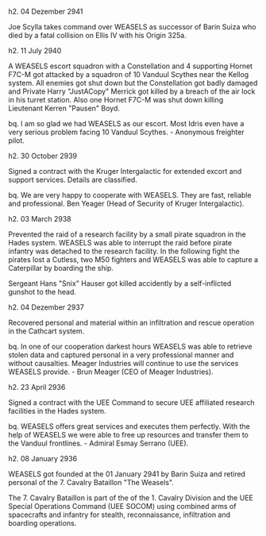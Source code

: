 h2. 04 Dezember 2941

Joe Scylla takes command over WEASELS as successor of Barin Suiza who died by a fatal collision on Ellis IV with his Origin 325a.

h2. 11 July 2940

A WEASELS escort squadron with a Constellation and 4 supporting Hornet F7C-M got attacked by a squadron of 10 Vanduul Scythes near the Kellog system. All enemies got shut down but the Constellation got badly damaged and Private Harry "JustACopy" Merrick got killed by a breach of the air lock in his turret station. Also one Hornet F7C-M was shut down killing Lieutenant Kerren "Pausen" Boyd.

bq. I am so glad we had WEASELS as our escort. Most Idris even have a very serious problem facing 10 Vanduul Scythes. - Anonymous freighter pilot.

h2. 30 October 2939

Signed a contract with the Kruger Intergalactic for extended excort and support services. Details are classified.

bq. We are very happy to cooperate with WEASELS. They are fast, reliable and professional. Ben Yeager (Head of Security of Kruger Intergalactic).

h2. 03 March 2938

Prevented the raid of a research facility by a small pirate squadron in the Hades system. WEASELS was able to interrupt the raid before pirate infantry was detached to the research facility. In the following fight the pirates lost a Cutless, two M50 fighters and WEASELS was able to capture a Caterpillar by boarding the ship.

Sergeant Hans "Snix" Hauser got killed accidently by a self-inflicted gunshot to the head.

h2. 04 Dezember 2937

Recovered personal and material within an infiltration and rescue operation in the Cathcart system.

bq. In one of our cooperation darkest hours WEASELS was able to retrieve stolen data and captured personal in a very professional manner and without causalties. Meager Industries will continue to use the services WEASELS provide. - Brun Meager (CEO of Meager Industries).

h2. 23 April 2936

Signed a contract with the UEE Command to secure UEE affiliated research facilities in the Hades system.

bq. WEASELS offers great services and executes them perfectly. With the help of WEASELS we were able to free up resources and transfer them to the Vanduul frontlines. - Admiral Esmay Serrano (UEE).

h2. 08 January 2936

WEASELS got founded at the 01 January 2941 by Barin Suiza and retired personal of the 7. Cavalry Bataillon "The Weasels".

The 7. Cavalry Bataillon is part of the of the 1. Cavalry Division and the UEE Special Operations Command (UEE SOCOM) using combined arms of spacecrafts and infantry for stealth, reconnaissance, infiltration and boarding operations.